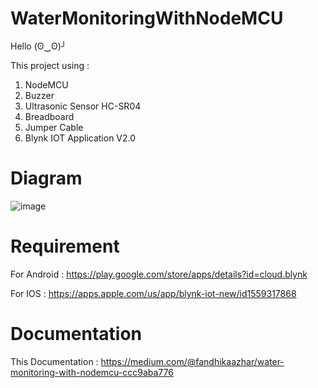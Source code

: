 # WaterMonitoringWithNodeMCU
Hello (ʘ‿ʘ)╯

This project using :
1. NodeMCU
2. Buzzer
3. Ultrasonic Sensor HC-SR04
4. Breadboard
5. Jumper Cable
6. Blynk IOT Application V2.0

# Diagram

![image](https://user-images.githubusercontent.com/99522867/163715071-fa5e9ba4-934c-4c2d-95bc-759be427601c.png)

# Requirement
   
   For Android : https://play.google.com/store/apps/details?id=cloud.blynk
   
   For IOS     : https://apps.apple.com/us/app/blynk-iot-new/id1559317868
   
# Documentation
   
This Documentation : https://medium.com/@fandhikaazhar/water-monitoring-with-nodemcu-ccc9aba776
